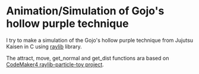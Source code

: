 # Animation/Simulation of Gojo's hollow purple technique

I try to make a simulation of the Gojo's hollow purple technique from Jujutsu Kaisen in C using [raylib](htts://raylib.com) library.

The attract, move, get_normal and get_dist functions ara based on [CodeMaker4 raylib-particle-toy project](https://github.com/codemaker4/raylib-particle-toy).

